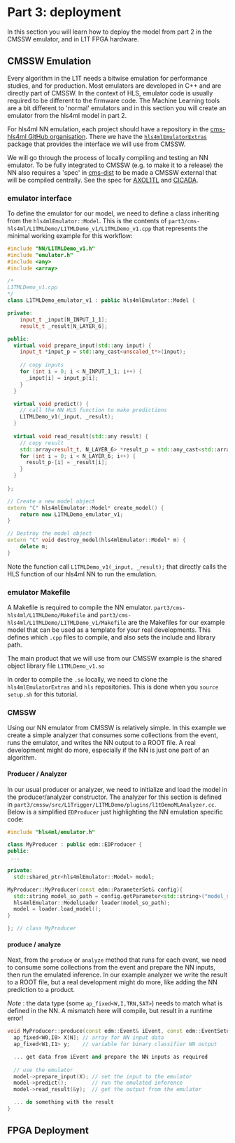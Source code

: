 # Part 3: deployment

In this section you will learn how to deploy the model from part 2 in the CMSSW emulator, and in L1T FPGA hardware.

## CMSSW Emulation

Every algorithm in the L1T needs a bitwise emulation for performance studies, and for production. Most emulators are developed in C++ and are directly part of CMSSW. In the context of HLS, emulator code is usually required to be different to the firmware code. The Machine Learning tools are a bit different to 'normal' emulators and in this section you will create an emulator from the hls4ml model in part 2.

For hls4ml NN emulation, each project should have a repository in the [cms-hls4ml GitHub organisation](https://github.com/cms-hls4ml). There we have the [`hls4mlEmulatorExtras`](https://github.com/cms-hls4ml/hls4mlEmulatorExtras) package that provides the interface we will use from CMSSW.

We will go through the process of locally compiling and testing an NN emulator. To be fully integrated to CMSSW (e.g. to make it to a release) the NN also requires a 'spec' in [cms-dist](https://github.com/cms-sw/cmsdist/tree/IB/CMSSW_14_0_X/master) to be made a CMSSW external that will be compiled centrally. See the spec for [AXOL1TL](https://github.com/cms-sw/cmsdist/blob/IB/CMSSW_14_0_X/master/AXOL1TL.spec) and [CICADA](https://github.com/cms-sw/cmsdist/blob/IB/CMSSW_14_0_X/master/CICADA.spec).

### emulator interface

To define the emulator for our model, we need to define a class inheriting from the `hls4mlEmulator::Model`. This is the contents of `part3/cms-hls4ml/L1TMLDemo/L1TMLDemo_v1/L1TMLDemo_v1.cpp` that represents the minimal working example for this workflow:

```c++
#include "NN/L1TMLDemo_v1.h"
#include "emulator.h"
#include <any>
#include <array>

/*
L1TMLDemo_v1.cpp
*/
class L1TMLDemo_emulator_v1 : public hls4mlEmulator::Model {

private:
    input_t _input[N_INPUT_1_1];
    result_t _result[N_LAYER_6];

public: 
  virtual void prepare_input(std::any input) {
    input_t *input_p = std::any_cast<unscaled_t*>(input);
    
    // copy inputs
    for (int i = 0; i < N_INPUT_1_1; i++) {
      _input[i] = input_p[i];
    }
  }

  virtual void predict() {
    // call the NN HLS function to make predictions
    L1TMLDemo_v1(_input, _result);
  }
  
  virtual void read_result(std::any result) {
    // copy result
    std::array<result_t, N_LAYER_6> *result_p = std::any_cast<std::array<result_t, N_LAYER_6>*>(result);
    for (int i = 0; i < N_LAYER_6; i++) {
      result_p-[i] = _result[i];
    }
  }
  
};

// Create a new model object
extern "C" hls4mlEmulator::Model* create_model() {
    return new L1TMLDemo_emulator_v1;
}

// Destroy the model object
extern "C" void destroy_model(hls4mlEmulator::Model* m) {
    delete m;
}
```

Note the function call `L1TMLDemo_v1(_input, _result);` that directly calls the HLS function of our hls4ml NN to run the emulation.

### emulator Makefile

A Makefile is required to compile the NN emulator. `part3/cms-hls4ml/L1TMLDemo/Makefile` and `part3/cms-hls4ml/L1TMLDemo/L1TMLDemo_v1/Makefile` are the Makefiles for our example model that can be used as a template for your real developments. This defines which `.cpp` files to compile, and also sets the include and library path.

The main product that we will use from our CMSSW example is the shared object library file `L1TMLDemo_v1.so`

In order to compile the `.so` locally, we need to clone the `hls4mlEmulatorExtras` and `hls` repositories. This is done when you `source setup.sh` for this tutorial.

### CMSSW

Using our NN emulator from CMSSW is relatively simple. In this example we create a simple analyzer that consumes some collections from the event, runs the emulator, and writes the NN output to a ROOT file. A real development might do more, especially if the NN is just one part of an algorithm.

#### Producer / Analyzer

In our usual producer or analyzer, we need to initialize and load the model in the producer/analyzer constructor. The analyzer for this section is defined in `part3/cmssw/src/L1Trigger/L1TMLDemo/plugins/l1tDemoMLAnalyzer.cc`. Below is a simplified `EDProducer` just highlighting the NN emulation specific code:

```c++
#include "hls4ml/emulator.h"

class MyProducer : public edm::EDProducer {
public:
 ... 

private:
  std::shared_ptr<hls4mlEmulator::Model> model;

MyProducer::MyProducer(const edm::ParameterSet& config){
  std::string model_so_path = config.getParameter<std::string>("model_so_path");
  hls4mlEmulator::ModelLoader loader(model_so_path);
  model = loader.load_model();
}

}; // class MyProducer
```

#### produce / analyze

Next, from the `produce` or `analyze` method that runs for each event, we need to consume some collections from the event and prepare the NN inputs, then run the emulated inference. In our example analyzer we write the result to a ROOT file, but a real development might do more, like adding the NN prediction to a product.

*Note* : the data type (some `ap_fixed<W,I,TRN,SAT>`) needs to match what is defined in the NN. A mismatch here will compile, but result in a runtime error!

```c++
void MyProducer::produce(const edm::Event& iEvent, const edm::EventSetup& iSetup){
  ap_fixed<W0,I0> X[N]; // array for NN input data
  ap_fixed<W1,I1> y;    // variable for binary classifier NN output

  ... get data from iEvent and prepare the NN inputs as required
  
  // use the emulator
  model->prepare_input(X); // set the input to the emulator
  model->predict();        // run the emulated inference
  model->read_result(&y);  // get the output from the emulator

  ... do something with the result
}
```

## FPGA Deployment